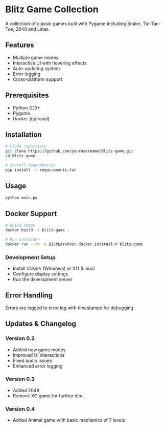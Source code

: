 # Blitz Game Collection

A collection of classic games built with Pygame including Snake, Tic-Tac-Toe, 2048 and Lines.

## Features

- Multiple game modes
- Interactive UI with hovering effects
- Auto-updating system
- Error logging
- Cross-platform support

## Prerequisites

- Python 3.10+
- Pygame
- Docker (optional)

## Installation

```bash
# Clone repository
git clone https://github.com/yourusername/Blitz-game.git
cd Blitz-game

# Install dependencies
pip install -r requirements.txt
```

## Usage

```bash
python main.py
```

## Docker Support
```bash
# Build image
docker build -t blitz-game .

# Run container
docker run --rm -e DISPLAY=host.docker.internal:0 blitz-game
```
### Development Setup

- Install VcXsrv (Windows) or X11 (Linux)
- Configure display settings
- Run the development server

## Error Handling
Errors are logged to error.log with timestamps for debugging.

## Updates & Changelog

### Version 0.2
- Added new game modes
- Improved UI interactions
- Fixed audio issues
- Enhanced error logging

### Version 0.3
- Added 2048
- Remove XO game for furthur dev.

### Version 0.4
- Added Animal game with basic mechanics of 7 levels
